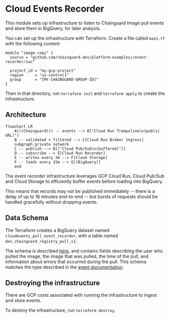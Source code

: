 # Cloud Events Recorder

This module sets up infrastructure to listen to Chainguard Image pull events and store them in BigQuery, for later analysis.

You can set up the infrastructure with Terraform. Create a file called `main.tf` with the following content:

```
module "image-copy" {
  source = "github.com/chainguard-dev/platform-examples//event-recorder/iac"

  project_id = "my-gcp-project"
  region     = "us-central1"
  group      = "[MY-CHAINGUARD-GROUP-ID]"
}
```

Then in that directory, run `terraform init` and `terraform apply` to create the infrastructure.

## Architecture

```mermaid
flowchart LR
    A(((Chainguard))) -- events --> B["Cloud Run Trampoline\n(public URL)"]
    B -- validated + filtered --> C[Cloud Run Broker Ingress]
    subgraph private network
    C -- publish --> D[["Cloud Pub/Sub\n(buffered)"]]
    D -- subscribe --> E[Cloud Run Recorder]
    E -- writes every 3m --> F[Cloud Storage]
    F -- loads every 15m --> G[(BigQuery)]
    end
```

The event recorder infrastructure leverages GCP Cloud Run, Cloud Pub/Sub and Cloud Storage to efficiently buffer events before loading into BigQuery.

This means that records may not be published immediately -- there is a delay of up to 18 minutes end-to-end -- but bursts of requests should be handled gracefully without dropping events.

## Data Schema

The Terraform creates a BigQuery dataset named `cloudevents_pull_event_recorder`, with a table named `dev_chainguard_registry_pull_v1`.

The schema is described [here](./iac/pull.schema.json), and contains fields describing the user who pulled the image, the image that was pulled, the time of the pull, and information about errors that occurred during the pull. This schema matches the type described in the [event documentation](https://edu.chainguard.dev/chainguard/administration/cloudevents/events-reference/#service-registry---pull).

## Destroying the infrastructure

There are GCP costs associated with running the infrastructure to ingest and store events.

To destroy the infrastructure, run `terraform destroy`.
